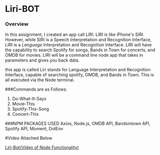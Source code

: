 # Liri-BOT

### Overview
In this assignment, I created an app call LIRI. LIRI is like iPhone's SIRI. However, while SIRI is a Speech Interpretation and Recognition Interface, LIRI is a _Language_ Interpretation and Recognition Interface. LIRI will have the capability to search Spotify for songs, Bands in Town for concerts, and OMDB for movies. LIRI will be a command line node app that takes in parameters and gives you back data.


this app is called Liri stands for Language Interpretation and Recognition Interface, capable of searching spotify, OMDB, and Bands in Town. This is all executed via the Node terminal.

###Commands are as Follows:

1. Do-What-It-Says
2. Movie-This
3. Spotify-This-Song
4. Concert-This


###NPM PACKAGES USED
Axios, Node.js, OMDB API, Bandsintown API, Spotify API, Moment, DotEnv

#Video Attached Below 

<a href="https://drive.google.com/file/d/1NfK3wWnGyqh_xISVEUfes6vDASmtE62G/view?usp=sharing">Liri-Bot(Video of Node Functionality)</a>
